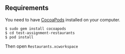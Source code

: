 Requirements 
---

You need to have [CocoaPods](https://guides.cocoapods.org/using/getting-started.html#installation) installed on your computer.

```terminal
$ sudo gem install cocoapods
$ cd test-assignment-restaurants
$ pod install
```

Then open `Restaurants.xcworkspace`
